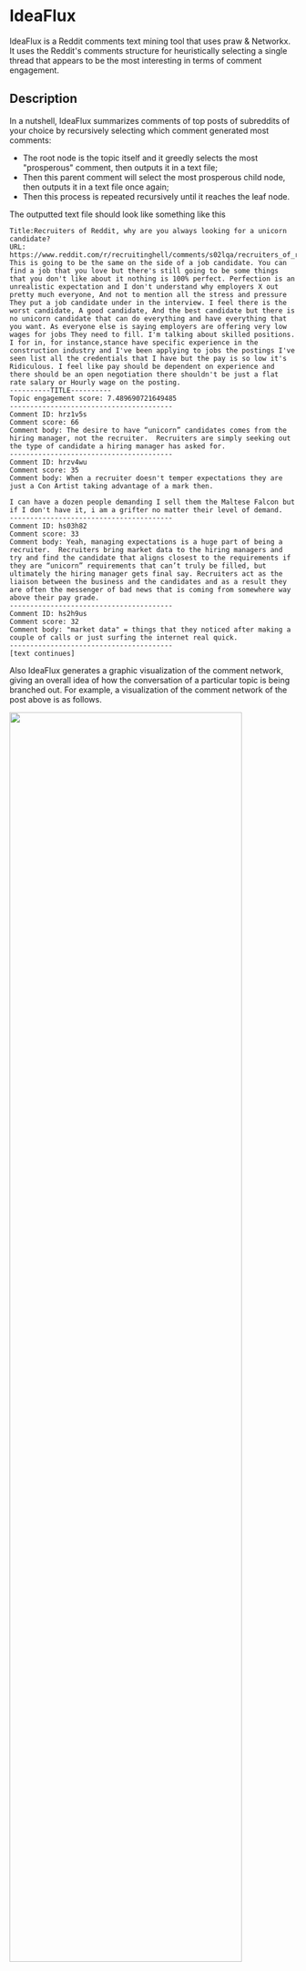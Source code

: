 # IdeaFlux
IdeaFlux is a Reddit comments text mining tool that uses praw & Networkx. It uses the Reddit's comments structure for heuristically selecting a single thread that appears to be the most interesting in terms of comment engagement.

## Description
In a nutshell, IdeaFlux summarizes comments of top posts of subreddits of your choice by recursively selecting which comment generated most comments: 
- The root node is the topic itself and it greedly selects the most "prosperous" comment, then outputs it in a text file;
- Then this parent comment will select the most prosperous child node, then outputs it in a text file once again;
- Then this process is repeated recursively until it reaches the leaf node.

The outputted text file should look like something like this

```
Title:Recruiters of Reddit, why are you always looking for a unicorn candidate?
URL: https://www.reddit.com/r/recruitinghell/comments/s02lqa/recruiters_of_reddit_why_are_you_always_looking/
This is going to be the same on the side of a job candidate. You can find a job that you love but there's still going to be some things that you don't like about it nothing is 100% perfect. Perfection is an unrealistic expectation and I don't understand why employers X out pretty much everyone, And not to mention all the stress and pressure They put a job candidate under in the interview. I feel there is the worst candidate, A good candidate, And the best candidate but there is no unicorn candidate that can do everything and have everything that you want. As everyone else is saying employers are offering very low wages for jobs They need to fill. I'm talking about skilled positions. I for in, for instance,stance have specific experience in the construction industry and I've been applying to jobs the postings I've seen list all the credentials that I have but the pay is so low it's Ridiculous. I feel like pay should be dependent on experience and there should be an open negotiation there shouldn't be just a flat rate salary or Hourly wage on the posting.
----------TITLE----------
Topic engagement score: 7.489690721649485
----------------------------------------
Comment ID: hrz1v5s
Comment score: 66
Comment body: The desire to have “unicorn” candidates comes from the hiring manager, not the recruiter.  Recruiters are simply seeking out the type of candidate a hiring manager has asked for.
----------------------------------------
Comment ID: hrzv4wu
Comment score: 35
Comment body: When a recruiter doesn't temper expectations they are just a Con Artist taking advantage of a mark then.

I can have a dozen people demanding I sell them the Maltese Falcon but if I don't have it, i am a grifter no matter their level of demand.
----------------------------------------
Comment ID: hs03h82
Comment score: 33
Comment body: Yeah, managing expectations is a huge part of being a recruiter.  Recruiters bring market data to the hiring managers and try and find the candidate that aligns closest to the requirements if they are “unicorn” requirements that can’t truly be filled, but ultimately the hiring manager gets final say. Recruiters act as the liaison between the business and the candidates and as a result they are often the messenger of bad news that is coming from somewhere way above their pay grade.
----------------------------------------
Comment ID: hs2h9us
Comment score: 32
Comment body: "market data" = things that they noticed after making a couple of calls or just surfing the internet real quick.
----------------------------------------
[text continues]
```

Also IdeaFlux generates a graphic visualization of the comment network, giving an overall idea of how the conversation of a particular topic is being branched out. For example, a visualization of the comment network of the post above is as follows.

<img src="https://github.com/C-opt/idea_flux/blob/master/github_data/s02lqa.png?raw=true" width=90% height=75%>

Additionally, IdeaFlux gives a user engagement score for each topic posted and lists it up in an XLSX file. How this score is calculated, and its mathematical analysis are discussed in the User Engagement Score section. 

<img src="https://github.com/C-opt/idea_flux/blob/master/github_data/topics_df.png?raw=true" width=100% height=100%>

## Main dependencies
- python 3.7
- networkx 
- praw
- requests

## Usage
- First of all, you need a Reddit account
- Then you are going to need to create an app within reddit to get the OAuth2 keys to access the API. For more info on that matter, see the section "The Reddit API" on https://www.storybench.org/how-to-scrape-reddit-with-python/. Generating the keys is easier than you might think.
- After that, you need to generate a yaml file (login.yaml) with your credentials for the application then place it in project's root directory. You can easily do that using tools such as https://codebeautify.org/yaml-editor-online. The file must follow the template below:
```
login: 
    client_id: API client ID
    client_secret: API client secret
    user_agent: API name
    username: your reddit username
    password: your reddit password
```
- Then you scrap comments from currently 10 "hottest" topics from your favorite subrredit and save it as {topic_id}.h5 file in data/ 
```
python3 __class_data_scrapper.py --login_yaml_fp login.yaml --subrredits MachineLearning cscareerquestions --save_dir data/ --top_num_posts 10
```

- And finally, you read the .h5 files and output the results in res_dir
```
python3 __class_graph_analysis.py --h5_dir data/ --res_dir data/ --topics_df_fp data/topics_df.h5
```
The outputs are 
1. comments summary text files for each h5 file
2. the graph corresponding to each h5
3. topics_df.xlsx, which contains the summary of all topics in h5_dir
- For automatically doing both things, that is, data scraping and analyzing it, then simply execute
```
python3 main.py --h5_dir data/ --res_dir data/ --topics_df_fp data/topics_df.h5 --login_yaml_fp login.yaml --subrredits MachineLearning cscareerquestions --save_dir data/ --top_num_posts 10
```
## User engagement score
### Description 
IdeaFlux gauges how a given topic is generating conversation by calculating "user engagement score". The higher this number is, the more engaged the comments section is. 

The calculation of it is simple: the average of the number of descendants of all nodes. 

That should give a number between 0 and n, where n is the number of comments of a given topic. Why do it like that? Read on the next section.
### Motivation & Analysis
Given a fixed number of comments, how can we measure the conversation engagement of a given topic? That is, given a fixed n, how can we measure the branching factor of different comments graphs?

Let's illustrate the current measurement with two possible comments sections:
- Sun-like graph
<img src="https://github.com/C-opt/idea_flux/blob/master/github_data/sun_comms.jpg?raw=true" width=90% height=75%>
- Queue graph
<img src="https://github.com/C-opt/idea_flux/blob/master/github_data/queue_comms.jpg?raw=true" width=90% height=75%>

## Common issues
- Comments scrapping might take some time depending on which subreddit you want to scrap. The data scraper takes more time to process comments of subreddits that are largely popular due to the sheer amount of it. Even more because praw forcifully sleeps the comment retriever every 20 comments or so after the 200 comments mark (not sure about the numbers here; please let me know if any of you have more experience with praw). 
- Opening the comments graph's  html file might take some time for more than 500 of comments.
- The graph visualization can be further improved to color-code the meaning of each comment but as of now
    - I don't have any knowledge about how to design such graphic interface
    - I need to put tags for each comment using a custom NLP model

## Resources
- https://pythonprogramming.net/parsing-comments-python-reddit-api-wrapper-praw-tutorial/
- https://towardsdatascience.com/visualizing-networks-in-python-d70f4cbeb259
- https://www.storybench.org/how-to-scrape-reddit-with-python/
